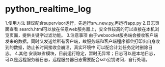 # python_realtime_log
1.使用方法
建议配合supervisor运行，先运行srv_new.py,再运行app.py
2.日志页面查看
search.html可以放在任意web服务器上，安全性较高的可以直接在本机浏览页面，提供关键字过滤功能。
3.注意事项
由于websocket服务端会接收客户端发来的数据，同时又发送给所有客户端，故服务端和客户端程序都会打印出自身收到的数据，防止长时间接收会崩溃，真实环境中
可以配合计划任务定时删除日志。
4.其他
安装缺省模块，目前运行稳定，暂时无异常；日志可以是本地日志，可以是远程服务器日志，远程服务器日志需要配合ssh公钥访问，自行处理。
